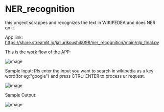 # NER_recognition
this project scrappes and recognizes the text in WIKIPEDEA and does NER on it.

App link: https://share.streamlit.io/jallurikoushik098/ner_recognition/main/nlp_final.py

This is the work flow of the APP:

![image](https://user-images.githubusercontent.com/71833261/137622893-be24d36e-b6bd-4b9b-8ecc-13c048b62d46.png)

Sample Input:
Pls enter the input you want to search in wikipedia as a key word(for eg:"google") and press CTRL+ENTER to process ur request.

![image](https://user-images.githubusercontent.com/71833261/137623356-ddbf0dbd-5db9-4f78-b4ce-22b9ef05e723.png)

Sample Output:

![image](https://user-images.githubusercontent.com/71833261/137622946-95fba70b-725e-4ae4-8892-ab9d2aed9358.png)





